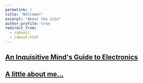 ```yaml
---
permalink: /
title: "Welcome!"
excerpt: "About the site"
author_profile: true
redirect_from: 
  - /about/
  - /about.html
---
```


## [An Inquisitive Mind's Guide to Electronics](https://a-phanse.github.io/intuit_elec.github.io/year-archive/)

## [A little about me...](https://a-phanse.github.io/intuit_elec.github.io/cv/)
